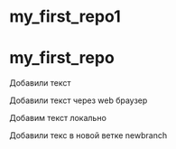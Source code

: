 # my_first_repo1
# my_first_repo
Добавили текст

Добавили текст через web браузер

Добавим текст локально

Добавили текс в новой ветке newbranch
